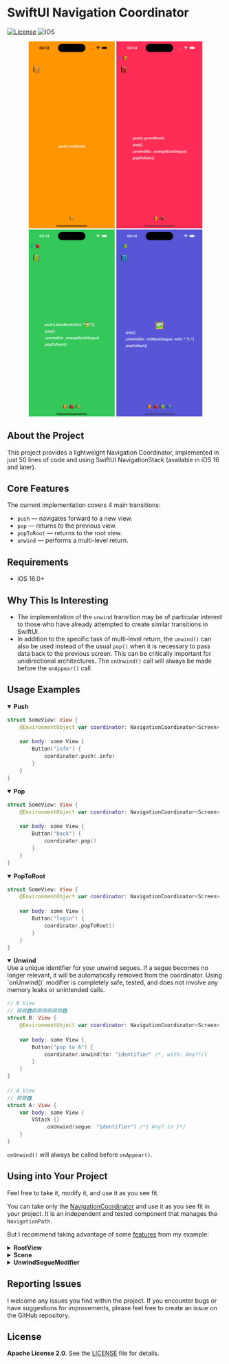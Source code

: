 # SwiftUI Navigation Coordinator

[![License](https://img.shields.io/github/license/silkodenis/swiftui-navigation-coordinator.svg)](https://github.com/silkodenis/swiftui-navigation-coordinator/blob/main/LICENSE)
![IOS](https://github.com/silkodenis/swiftui-navigation-coordinator/actions/workflows/ios.yml/badge.svg?branch=main)

<p align="center">
  <img src="https://github.com/silkodenis/swiftui-navigation-coordinator/blob/readme_assets/screenshots/orange.png?raw=true" alt="Screenshot 1" width="200"/>
  <img src="https://github.com/silkodenis/swiftui-navigation-coordinator/blob/readme_assets/screenshots/red.png?raw=true" alt="Screenshot 2" width="200"/>
  <img src="https://github.com/silkodenis/swiftui-navigation-coordinator/blob/readme_assets/screenshots/green.png?raw=true" alt="Screenshot 3" width="200"/>
  <img src="https://github.com/silkodenis/swiftui-navigation-coordinator/blob/readme_assets/screenshots/blue.png?raw=true" alt="Screenshot 4" width="200"/>
</p>

## About the Project
This project provides a lightweight Navigation Coordinator, implemented in just 50 lines of code and using SwiftUI NavigationStack (available in iOS 16 and later).

## Core Features
The current implementation covers 4 main transitions:
- `push` — navigates forward to a new view.
- `pop` — returns to the previous view.
- `popToRoot` — returns to the root view.
- `unwind` — performs a multi-level return.

## Requirements

- iOS 16.0+

## Why This Is Interesting
- The implementation of the `unwind` transition may be of particular interest to those who have already attempted to create similar transitions in SwiftUI.
- In addition to the specific task of multi-level return, the `unwind()` can also be used instead of the usual `pop()` when it is necessary to pass data back to the previous screen. This can be critically important for unidirectional architectures. The `onUnwind()` call will always be made before the `onAppear()` call.

## Usage Examples

<details open>
<summary><b>Push</b></summary>

```swift
struct SomeView: View {
    @EnvironmentObject var coordinator: NavigationCoordinator<Screen>
    
    var body: some View {
        Button("info") {
            coordinator.push(.info)
        }
    }
}
```
</details>

<details open>
<summary><b>Pop</b></summary>

```swift
struct SomeView: View {
    @EnvironmentObject var coordinator: NavigationCoordinator<Screen>
    
    var body: some View {
        Button("back") {
            coordinator.pop()
        }
    }
}
```
</details>

<details open>
<summary><b>PopToRoot</b></summary>

```swift
struct SomeView: View {
    @EnvironmentObject var coordinator: NavigationCoordinator<Screen>
    
    var body: some View {
        Button("login") {
            coordinator.popToRoot()
        }
    }
}
```
</details>

<details open>
<summary><b>Unwind</b></summary>
Use a unique identifier for your unwind segues. If a segue becomes no longer relevant, it will be automatically removed from the coordinator. Using `onUnwind()` modifier is completely safe, tested, and does not involve any memory leaks or unintended calls. 



```swift
// B View
// 🟦🟦🅰🟦🟦🟦🟦🟦🟦🅱️  
struct B: View {
    @EnvironmentObject var coordinator: NavigationCoordinator<Screen>
    
    var body: some View {
        Button("pop to A") {
            coordinator.unwind(to: "identifier" /*, with: Any?*/)
        }
    }
}

// A View
// 🟦🟦🅰️
struct A: View {
    var body: some View {
        VStack {}
            .onUnwind(segue: "identifier") /*{ Any? in }*/
    }
}
```
`onUnwind()` will always be called before `onAppear()`.

</details>

## Using into Your Project
Feel free to take it, modify it, and use it as you see fit.

You can take only the [NavigationCoordinator](https://github.com/silkodenis/swiftui-navigation-coordinator/tree/main/Navigation/Navigation/NavigationCoordinator.swift) and use it as you see fit in your project. It is an independent and tested component that manages the `NavigationPath`.

But I recommend taking advantage of some [features](https://github.com/silkodenis/swiftui-navigation-coordinator/tree/main/Navigation/Navigation) from my example:

<details>
<summary><b>RootView</b></summary>

Configure the App to start with `RootView` as the initial view.

```swift
import SwiftUI

struct RootView: View {
    @StateObject private var coordinator = NavigationCoordinator<Screen>()
    
    var body: some View {
        NavigationStack(path: $coordinator.path) {
            Screen.root.view
                .navigationDestination(for: Screen.self) { screen in
                    screen.view
                }
        }
        .environmentObject(coordinator)
    }
}

@main
struct SomeApp: App {
    var body: some Scene {
        WindowGroup {
            RootView()
        }
    }
}
```
</details>

<details>
<summary><b>Scene</b></summary>

Configure the `Scene` for your project. In the view property, I recommend avoiding direct View initialization. Instead, use your preferred Dependency Injection pattern, such as **View Factory**, to externally connect various dependencies to your **ViewModel**.

```swift
import SwiftUI

// Example

enum Screen: Hashable {
    case login
    case movies
    case detail(id: Int)
    case info
}

extension Screen {
    static var root: Self {
        .login
    }
    
    // Unwind segue identifiers
    
    static let moviesSegue = "unwindToMovies"
}

extension Screen {
    // You can set up DI in this property
    @ViewBuilder
    var view: some View {
        switch self {
        case .login:
            viewFactory.makeLoginView()
            
        case .movies:
            viewFactory.makeMoviesView()
            
        case .detail(let id):
            viewFactory.makeDetailView(id)
            
        case .info:
            viewFactory.makeInfoView()
        }
    }
}
```
</details>

<details>
<summary><b>UnwindSegueModifier</b></summary>

Finally, add the `UnwindViewModifier` to your project to implement the `onUnwind()` call in your view, similar to `onAppear()`.

```swift
import SwiftUI

struct UnwindSegueModifier: ViewModifier {
    @EnvironmentObject var coordinator: NavigationCoordinator<Screen>
    
    let identifier: String
    let action: ((Any?) -> Void)?
    
    func body(content: Content) -> some View {
        content.onAppear {
            coordinator.registerSegue(with: identifier, action: action)
        }
    }
}

extension View {
    func onUnwind(segue identifier: String, perform action: ((Any?) -> Void)? = nil) -> some View {
        modifier(UnwindSegueModifier(identifier: identifier, action: action))
    }
}
```
</details>

## Reporting Issues

I welcome any issues you find within the project. If you encounter bugs or have suggestions for improvements, please feel free to create an issue on the GitHub repository.


## License

**Apache License 2.0**. See the [LICENSE](https://github.com/silkodenis/swiftui-navigation-coordinator/blob/main/LICENSE) file for details.
